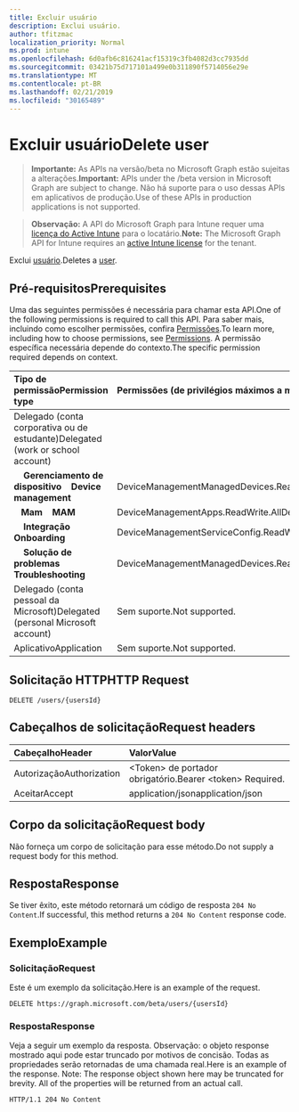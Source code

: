 ```yaml
---
title: Excluir usuário
description: Exclui usuário.
author: tfitzmac
localization_priority: Normal
ms.prod: intune
ms.openlocfilehash: 6d0afb6c816241acf15319c3fb4082d3cc7935dd
ms.sourcegitcommit: 03421b75d717101a499e0b311890f5714056e29e
ms.translationtype: MT
ms.contentlocale: pt-BR
ms.lasthandoff: 02/21/2019
ms.locfileid: "30165489"
---
```

# <a name="delete-user"></a><span data-ttu-id="3e41b-103">Excluir usuário</span><span class="sxs-lookup"><span data-stu-id="3e41b-103">Delete user</span></span>

> <span data-ttu-id="3e41b-104">**Importante:** As APIs na versão/beta no Microsoft Graph estão sujeitas a alterações.</span><span class="sxs-lookup"><span data-stu-id="3e41b-104">**Important:** APIs under the /beta version in Microsoft Graph are subject to change.</span></span> <span data-ttu-id="3e41b-105">Não há suporte para o uso dessas APIs em aplicativos de produção.</span><span class="sxs-lookup"><span data-stu-id="3e41b-105">Use of these APIs in production applications is not supported.</span></span>

> <span data-ttu-id="3e41b-106">**Observação:** A API do Microsoft Graph para Intune requer uma [licença do Active Intune](https://go.microsoft.com/fwlink/?linkid=839381) para o locatário.</span><span class="sxs-lookup"><span data-stu-id="3e41b-106">**Note:** The Microsoft Graph API for Intune requires an [active Intune license](https://go.microsoft.com/fwlink/?linkid=839381) for the tenant.</span></span>

<span data-ttu-id="3e41b-107">Exclui [usuário](../resources/intune-shared-user.md).</span><span class="sxs-lookup"><span data-stu-id="3e41b-107">Deletes a [user](../resources/intune-shared-user.md).</span></span>
## <a name="prerequisites"></a><span data-ttu-id="3e41b-108">Pré-requisitos</span><span class="sxs-lookup"><span data-stu-id="3e41b-108">Prerequisites</span></span>
<span data-ttu-id="3e41b-109">Uma das seguintes permissões é necessária para chamar esta API.</span><span class="sxs-lookup"><span data-stu-id="3e41b-109">One of the following permissions is required to call this API.</span></span> <span data-ttu-id="3e41b-110">Para saber mais, incluindo como escolher permissões, confira [Permissões](/concepts/permissions-reference).</span><span class="sxs-lookup"><span data-stu-id="3e41b-110">To learn more, including how to choose permissions, see [Permissions](/concepts/permissions-reference).</span></span>  <span data-ttu-id="3e41b-111">A permissão específica necessária depende do contexto.</span><span class="sxs-lookup"><span data-stu-id="3e41b-111">The specific permission required depends on context.</span></span>

|<span data-ttu-id="3e41b-112">Tipo de permissão</span><span class="sxs-lookup"><span data-stu-id="3e41b-112">Permission type</span></span>|<span data-ttu-id="3e41b-113">Permissões (de privilégios máximos a mínimos)</span><span class="sxs-lookup"><span data-stu-id="3e41b-113">Permissions (from most to least privileged)</span></span>|
|:---|:---|
|<span data-ttu-id="3e41b-114">Delegado (conta corporativa ou de estudante)</span><span class="sxs-lookup"><span data-stu-id="3e41b-114">Delegated (work or school account)</span></span>||
| <span data-ttu-id="3e41b-115">&nbsp; &nbsp; **Gerenciamento de dispositivo**</span><span class="sxs-lookup"><span data-stu-id="3e41b-115">&nbsp; &nbsp; **Device management**</span></span> | <span data-ttu-id="3e41b-116">DeviceManagementManagedDevices.ReadWrite.All</span><span class="sxs-lookup"><span data-stu-id="3e41b-116">DeviceManagementManagedDevices.ReadWrite.All</span></span>|
| <span data-ttu-id="3e41b-117">&nbsp;&nbsp; **Mam**</span><span class="sxs-lookup"><span data-stu-id="3e41b-117">&nbsp; &nbsp; **MAM**</span></span> | <span data-ttu-id="3e41b-118">DeviceManagementApps.ReadWrite.All</span><span class="sxs-lookup"><span data-stu-id="3e41b-118">DeviceManagementApps.ReadWrite.All</span></span>|
| <span data-ttu-id="3e41b-119">&nbsp; &nbsp; **Integração**</span><span class="sxs-lookup"><span data-stu-id="3e41b-119">&nbsp; &nbsp; **Onboarding**</span></span> | <span data-ttu-id="3e41b-120">DeviceManagementServiceConfig.ReadWrite.All</span><span class="sxs-lookup"><span data-stu-id="3e41b-120">DeviceManagementServiceConfig.ReadWrite.All</span></span>|
| <span data-ttu-id="3e41b-121">&nbsp; &nbsp; **Solução de problemas**</span><span class="sxs-lookup"><span data-stu-id="3e41b-121">&nbsp; &nbsp; **Troubleshooting**</span></span> | <span data-ttu-id="3e41b-122">DeviceManagementManagedDevices.ReadWrite.All</span><span class="sxs-lookup"><span data-stu-id="3e41b-122">DeviceManagementManagedDevices.ReadWrite.All</span></span>|
|<span data-ttu-id="3e41b-123">Delegado (conta pessoal da Microsoft)</span><span class="sxs-lookup"><span data-stu-id="3e41b-123">Delegated (personal Microsoft account)</span></span>|<span data-ttu-id="3e41b-124">Sem suporte.</span><span class="sxs-lookup"><span data-stu-id="3e41b-124">Not supported.</span></span>|
|<span data-ttu-id="3e41b-125">Aplicativo</span><span class="sxs-lookup"><span data-stu-id="3e41b-125">Application</span></span>|<span data-ttu-id="3e41b-126">Sem suporte.</span><span class="sxs-lookup"><span data-stu-id="3e41b-126">Not supported.</span></span>|

## <a name="http-request"></a><span data-ttu-id="3e41b-127">Solicitação HTTP</span><span class="sxs-lookup"><span data-stu-id="3e41b-127">HTTP Request</span></span>

<!-- {
  "blockType": "ignored"
}
-->
``` http
DELETE /users/{usersId}
```

## <a name="request-headers"></a><span data-ttu-id="3e41b-128">Cabeçalhos de solicitação</span><span class="sxs-lookup"><span data-stu-id="3e41b-128">Request headers</span></span>

|<span data-ttu-id="3e41b-129">Cabeçalho</span><span class="sxs-lookup"><span data-stu-id="3e41b-129">Header</span></span>|<span data-ttu-id="3e41b-130">Valor</span><span class="sxs-lookup"><span data-stu-id="3e41b-130">Value</span></span>|
|:---|:---|
|<span data-ttu-id="3e41b-131">Autorização</span><span class="sxs-lookup"><span data-stu-id="3e41b-131">Authorization</span></span>|<span data-ttu-id="3e41b-132">&lt;Token&gt; de portador obrigatório.</span><span class="sxs-lookup"><span data-stu-id="3e41b-132">Bearer &lt;token&gt; Required.</span></span>|
|<span data-ttu-id="3e41b-133">Aceitar</span><span class="sxs-lookup"><span data-stu-id="3e41b-133">Accept</span></span>|<span data-ttu-id="3e41b-134">application/json</span><span class="sxs-lookup"><span data-stu-id="3e41b-134">application/json</span></span>|

## <a name="request-body"></a><span data-ttu-id="3e41b-135">Corpo da solicitação</span><span class="sxs-lookup"><span data-stu-id="3e41b-135">Request body</span></span>

<span data-ttu-id="3e41b-136">Não forneça um corpo de solicitação para esse método.</span><span class="sxs-lookup"><span data-stu-id="3e41b-136">Do not supply a request body for this method.</span></span>

## <a name="response"></a><span data-ttu-id="3e41b-137">Resposta</span><span class="sxs-lookup"><span data-stu-id="3e41b-137">Response</span></span>

<span data-ttu-id="3e41b-138">Se tiver êxito, este método retornará um código de resposta `204 No Content`.</span><span class="sxs-lookup"><span data-stu-id="3e41b-138">If successful, this method returns a `204 No Content` response code.</span></span>

## <a name="example"></a><span data-ttu-id="3e41b-139">Exemplo</span><span class="sxs-lookup"><span data-stu-id="3e41b-139">Example</span></span>

### <a name="request"></a><span data-ttu-id="3e41b-140">Solicitação</span><span class="sxs-lookup"><span data-stu-id="3e41b-140">Request</span></span>

<span data-ttu-id="3e41b-141">Este é um exemplo da solicitação.</span><span class="sxs-lookup"><span data-stu-id="3e41b-141">Here is an example of the request.</span></span>

``` http
DELETE https://graph.microsoft.com/beta/users/{usersId}
```

### <a name="response"></a><span data-ttu-id="3e41b-142">Resposta</span><span class="sxs-lookup"><span data-stu-id="3e41b-142">Response</span></span>

<span data-ttu-id="3e41b-p103">Veja a seguir um exemplo da resposta. Observação: o objeto response mostrado aqui pode estar truncado por motivos de concisão. Todas as propriedades serão retornadas de uma chamada real.</span><span class="sxs-lookup"><span data-stu-id="3e41b-p103">Here is an example of the response. Note: The response object shown here may be truncated for brevity. All of the properties will be returned from an actual call.</span></span>

``` http
HTTP/1.1 204 No Content
```



